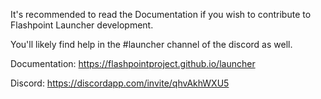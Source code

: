 It's recommended to read the Documentation if you wish to contribute to Flashpoint Launcher development.

You'll likely find help in the #launcher channel of the discord as well.

Documentation: https://flashpointproject.github.io/launcher

Discord: https://discordapp.com/invite/qhvAkhWXU5